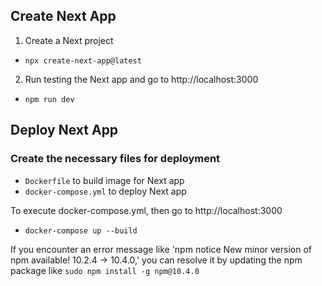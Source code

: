 ## Create Next App

1. Create a Next project

- `npx create-next-app@latest`

2. Run testing the Next app and go to http://localhost:3000

- `npm run dev`

## Deploy Next App

### Create the necessary files for deployment

- `Dockerfile` to build image for Next app
- `docker-compose.yml` to deploy Next app

To execute docker-compose.yml, then go to http://localhost:3000

- `docker-compose up --build`

If you encounter an error message like 'npm notice New minor version of npm available! 10.2.4 -> 10.4.0,' you can resolve it by updating the npm package like `sudo npm install -g npm@10.4.0`
